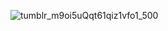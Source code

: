 ![tumblr_m9oi5uQqt61qiz1vfo1_500](https://github.com/user-attachments/assets/a2dd4103-7dda-44ca-ab52-9dc0f75dcd13)
